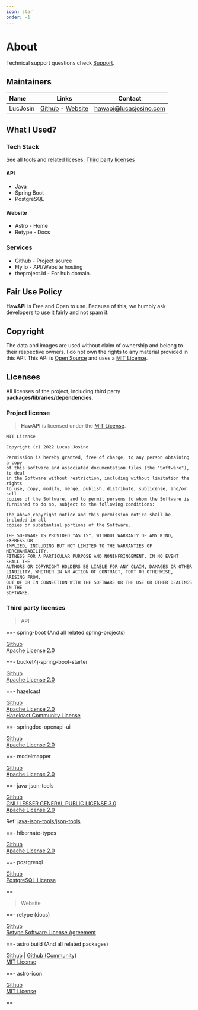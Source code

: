 ```yaml
---
icon: star
order: -1
---
```


# About

Technical support questions check [Support](./Support.md).

## Maintainers

| Name     |                                   Links                                    |        Contact         |
| :------- | :------------------------------------------------------------------------: | :--------------------: |
| LucJosin | [Github](https://github.com/LucJosin) - [Website](https://lucasjosino.com) | hawapi@lucasjosino.com |

<!-- # Contributors -->

## What I Used?

### Tech Stack

See all tools and related liceses: [Third party licenses](#third-party-licenses)

#### API

- Java
- Spring Boot
- PostgreSQL

#### Website

- Astro - Home
- Retype - Docs

### Services

- Github - Project source
- Fly.io - API/Website hosting
- theproject.id - For hub domain.

## Fair Use Policy

**HawAPI** is Free and Open to use. Because of this, we humbly ask developers to use it fairly and not spam it.

## Copyright

The data and images are used without claim of ownership and belong to their respective owners. I do not own the rights to any material provided in this API. This API is [Open Source](https://github.com/HawAPI) and uses a [MIT License](#licenses).

## Licenses

All licenses of the project, including third party **packages/libraries/dependencies**.

### Project license

> **HawAPI** is licensed under the [MIT License](https://github.com/HawAPI/HawAPI/LICENSE).

```
MIT License

Copyright (c) 2022 Lucas Josino

Permission is hereby granted, free of charge, to any person obtaining a copy
of this software and associated documentation files (the "Software"), to deal
in the Software without restriction, including without limitation the rights
to use, copy, modify, merge, publish, distribute, sublicense, and/or sell
copies of the Software, and to permit persons to whom the Software is
furnished to do so, subject to the following conditions:

The above copyright notice and this permission notice shall be included in all
copies or substantial portions of the Software.

THE SOFTWARE IS PROVIDED "AS IS", WITHOUT WARRANTY OF ANY KIND, EXPRESS OR
IMPLIED, INCLUDING BUT NOT LIMITED TO THE WARRANTIES OF MERCHANTABILITY,
FITNESS FOR A PARTICULAR PURPOSE AND NONINFRINGEMENT. IN NO EVENT SHALL THE
AUTHORS OR COPYRIGHT HOLDERS BE LIABLE FOR ANY CLAIM, DAMAGES OR OTHER
LIABILITY, WHETHER IN AN ACTION OF CONTRACT, TORT OR OTHERWISE, ARISING FROM,
OUT OF OR IN CONNECTION WITH THE SOFTWARE OR THE USE OR OTHER DEALINGS IN THE
SOFTWARE.
```

### Third party licenses

> API

==- spring-boot (And all related spring-projects)

[Github](https://github.com/spring-projects) \
[Apache License 2.0](https://github.com/spring-projects/spring-boot/blob/main/LICENSE.txt)

==- bucket4j-spring-boot-starter

[Github](https://github.com/MarcGiffing/bucket4j-spring-boot-starter) \
[Apache License 2.0](https://github.com/MarcGiffing/bucket4j-spring-boot-starter/blob/master/LICENSE)

==- hazelcast

[Github](https://github.com/hazelcast/hazelcast) \
[Apache License 2.0](https://github.com/hazelcast/hazelcast/blob/master/licenses/apache-v2-license.txt) \
[Hazelcast Community License](https://github.com/hazelcast/hazelcast/blob/master/licenses/hazelcast-community-license.txt)

==- springdoc-openapi-ui

[Github](https://github.com/springdoc/springdoc-openapi) \
[Apache License 2.0](https://github.com/springdoc/springdoc-openapi/blob/master/LICENSE)

==- modelmapper

[Github](https://github.com/modelmapper/modelmapper) \
[Apache License 2.0](https://github.com/modelmapper/modelmapper/blob/master/LICENSE.txt)

==- java-json-tools

[Github](https://github.com/java-json-tools) \
[GNU LESSER GENERAL PUBLIC LICENSE 3.0](https://www.gnu.org/licenses/lgpl-3.0.txt) \
[Apache License 2.0](https://www.apache.org/licenses/LICENSE-2.0.txt)

Ref: [java-json-tools/json-tools](https://github.com/java-json-tools/json-patch/blob/master/LICENSE)

==- hibernate-types

[Github](https://github.com/vladmihalcea/hibernate-types) \
[Apache License 2.0](https://github.com/vladmihalcea/hibernate-types/blob/master/LICENSE)

==- postgresql

[Github](https://github.com/postgres/) \
[PostgreSQL License](https://www.postgresql.org/about/licence/)

==-

> Website

==- retype (docs)

[Github](https://github.com/retypeapp/retype) \
[Retype Software License Agreement](https://github.com/retypeapp/retype/blob/main/LICENSE.md)

==- astro.build (And all related packages)

[Github](https://github.com/withastro/) | [Github (Community)](https://github.com/astro-community) \
[MIT License](https://github.com/withastro/astro/blob/main/LICENSE)

==- astro-icon

[Github](https://github.com/natemoo-re/astro-icon) \
[MIT License](https://github.com/natemoo-re/astro-icon/blob/main/LICENSE)

==-
